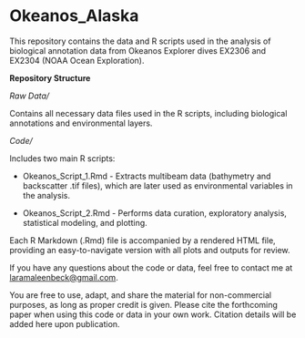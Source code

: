 # Okeanos_Alaska

This repository contains the data and R scripts used in the analysis of biological annotation data from Okeanos Explorer dives EX2306 and EX2304 (NOAA Ocean Exploration).

**Repository Structure**

*Raw Data/*


Contains all necessary data files used in the R scripts, including biological annotations and environmental layers.

*Code/*

Includes two main R scripts:

* Okeanos_Script_1.Rmd - Extracts multibeam data (bathymetry and backscatter .tif files), which are later used as environmental variables in the analysis.

* Okeanos_Script_2.Rmd - Performs data curation, exploratory analysis, statistical modeling, and plotting.

Each R Markdown (.Rmd) file is accompanied by a rendered HTML file, providing an easy-to-navigate version with all plots and outputs for review.


If you have any questions about the code or data, feel free to contact me at laramaleenbeck@gmail.com.

You are free to use, adapt, and share the material for non-commercial purposes, as long as proper credit is given.
Please cite the forthcoming paper when using this code or data in your own work. Citation details will be added here upon publication.




